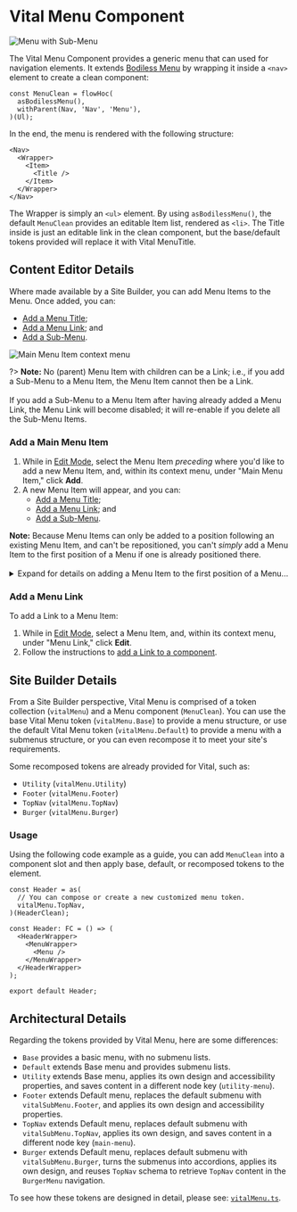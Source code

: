 # Vital Menu Component

![Menu with Sub-Menu](../assets/MenuWithSubMenu.jpg ':size=50%')

The Vital Menu Component provides a generic menu that can used for navigation elements. It extends
[Bodiless Menu](/Components/Navigation/Menu) by wrapping it inside a `<nav>` element to create a
clean component:

```tsx
const MenuClean = flowHoc(
  asBodilessMenu(),
  withParent(Nav, 'Nav', 'Menu'),
)(Ul);
```

In the end, the menu is rendered with the following structure:

```tsx
<Nav>
  <Wrapper>
    <Item>
      <Title />
    </Item>
  </Wrapper>
</Nav>
```

The Wrapper is simply an `<ul>` element. By using `asBodilessMenu()`, the default `MenuClean`
provides an editable Item list, rendered as `<li>`. The Title inside is just an editable link in the
clean component, but the base/default tokens provided will replace it with Vital MenuTitle.

## Content Editor Details

Where made available by a Site Builder, you can add Menu Items to the Menu. Once added, you can:

- [Add a Menu Title](./MenuTitle#addedit-menu-title);
- [Add a Menu Link](#add-a-menu-link); and
- [Add a Sub-Menu](./Sub-Menu#add-a-sub-menu).

![Main Menu Item context menu](../assets/MainMenuItemContextMenu.jpg ':size=50%')

?> **Note:** No (parent) Menu Item with children can be a Link; i.e., if you add a Sub-Menu to a
Menu Item, the Menu Item cannot then be a Link.
<br><br>
If you add a Sub-Menu to a Menu Item after having already added a Menu Link, the Menu Link will
become disabled; it will re-enable if you delete all the Sub-Menu Items.

### Add a Main Menu Item

01. While in [Edit Mode](/ContentEditorUserGuide/#edit-mode), select the Menu Item _preceding_ where
    you'd like to add a new Menu Item, and, within its context menu, under "Main Menu Item," click
    **Add**.
01. A new Menu Item will appear, and you can:
    - [Add a Menu Title](./MenuTitle#addedit-menu-title);
    - [Add a Menu Link](#add-a-menu-link); and
    - [Add a Sub-Menu](./Sub-Menu#add-a-sub-menu).

<!-- Inlining HTML to add multi-line info block with ordered list and disclosure widget. -->
<div class="warn">
  <strong>Note:</strong> Because Menu Items can only be added to a position following an existing
  Menu Item, and can't be repositioned, you can't <em>simply</em> add a Menu Item to the first
  position of a Menu if one is already positioned there.
  <br><br>
  <details>
  <summary>
    Expand for details on adding a Menu Item to the first position of a Menu...
  </summary>

  01. Select the existing Menu Item in the first position, and, within its context menu, under "Main
      Menu Item," click **Add**.
  01. Customize the new Menu Item as desired — this will become the Menu Item in the first position.
  01. Select the newly added Menu Item, and add another Menu Item.
  01. Customize this new Menu Item (currently in the third position) to be a copy of the Menu Item
      currently in the first position.
      - This includes the Menu Title, the Menu Link (if applicable), and Sub-Menu Items (if
        applicable).
  01. Select the Menu Item in the first position, and, within its context menu, under "Main Menu
      Item," click **Delete**.

  You should now have the desired Menu Item in the first position of the Menu, with a copy of the
  previous first position Menu Item now in the second position.

  </details>

</div>

### Add a Menu Link

To add a Link to a Menu Item:

01. While in [Edit Mode](/ContentEditorUserGuide/#edit-mode), select a Menu Item, and, within its
    context menu, under "Menu Link," click **Edit**.
01. Follow the instructions to [add a Link to a
    component](/Components/Link/#add-a-link-to-a-component).

## Site Builder Details

From a Site Builder perspective, Vital Menu is comprised of a token collection (`vitalMenu`) and a
Menu component (`MenuClean`). You can use the base Vital Menu token (`vitalMenu.Base`) to provide a
menu structure, or use the default Vital Menu token (`vitalMenu.Default`) to provide a menu with a
submenus structure, or you can even recompose it to meet your site's requirements.

Some recomposed tokens are already provided for Vital, such as:

- `Utility` (`vitalMenu.Utility`)
- `Footer` (`vitalMenu.Footer`)
- `TopNav` (`vitalMenu.TopNav`)
- `Burger` (`vitalMenu.Burger`)

### Usage

Using the following code example as a guide, you can add `MenuClean` into a component slot and then
apply base, default, or recomposed tokens to the element.

```tsx
const Header = as(
  // You can compose or create a new customized menu token.
  vitalMenu.TopNav,
)(HeaderClean);

const Header: FC = () => (
  <HeaderWrapper>
    <MenuWrapper>
      <Menu />
    </MenuWrapper>
  </HeaderWrapper>
);

export default Header;
```

## Architectural Details

Regarding the tokens provided by Vital Menu, here are some differences:

- `Base` provides a basic menu, with no submenu lists.
- `Default` extends Base menu and provides submenu lists.
- `Utility` extends Base menu, applies its own design and accessibility properties, and saves
  content in a different node key (`utility-menu`).
- `Footer` extends Default menu, replaces the default submenu with `vitalSubMenu.Footer`, and
  applies its own design and accessibility properties.
- `TopNav` extends Default menu, replaces default submenu with `vitalSubMenu.TopNav`, applies its
  own design, and saves content in a different node key (`main-menu`).
- `Burger` extends Default menu, replaces default submenu with `vitalSubMenu.Burger`, turns the
  submenus into accordions, applies its own design, and reuses `TopNav` schema to retrieve `TopNav`
  content in the `BurgerMenu` navigation.

To see how these tokens are designed in detail, please see:
[`vitalMenu.ts`](https://github.com/johnsonandjohnson/Bodiless-JS/blob/main/packages/vital-navigation/src/components/Menu/tokens/vitalMenu.ts ':target=_blank').

